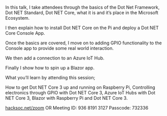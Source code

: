 In this talk, I take attendees through the basics of the Dot Net Framework, Dot NET Standard, Dot NET Core, what it is and it’s place in the Microsoft Ecosystem.
 
I then explain how to install Dot NET Core on the Pi and deploy a Dot NET Core Console App.
 
Once the basics are covered, I move on to adding GPIO functionality to the Console app to provide some real world interaction.
 
We then add a connection to an Azure IoT Hub.
 
Finally I show how to spin up a Blazor app.
 
What you’ll learn by attending this session;
 
How to get Dot NET Core 3 up and running on Raspberry Pi, Controlling electronics through GPIO with Dot NET Core 3, Azure IoT Hubs with Dot NET Core 3, Blazor with Raspberry Pi and Dot NET Core 3.


[hacksoc.net/zoom](https://hacksoc.net/zoom)
OR
Meeting ID: 936 8191 3127
Passcode: 732336
